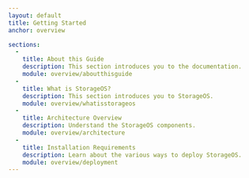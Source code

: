 ```yaml
---
layout: default
title: Getting Started
anchor: overview

sections:
  -
    title: About this Guide
    description: This section introduces you to the documentation.
    module: overview/aboutthisguide
  -
    title: What is StorageOS?
    description: This section introduces you to StorageOS.
    module: overview/whatisstorageos
  -
    title: Architecture Overview
    description: Understand the StorageOS components.
    module: overview/architecture
  -
    title: Installation Requirements
    description: Learn about the various ways to deploy StorageOS.
    module: overview/deployment
---
```

